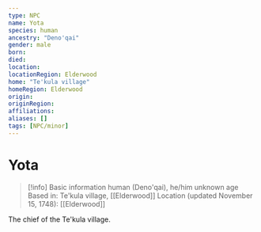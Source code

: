 ```yaml
---
type: NPC
name: Yota
species: human
ancestry: "Deno'qai"
gender: male
born: 
died: 
location: 
locationRegion: Elderwood
home: "Te'kula village"
homeRegion: Elderwood
origin:
originRegion:
affiliations: 
aliases: []
tags: [NPC/minor]
---
```

# Yota
>[!info] Basic information
>human (Deno'qai), he/him
>unknown age
>Based in: Te'kula village, [[Elderwood]]
>Location (updated November 15, 1748): [[Elderwood]]

The chief of the Te'kula village.